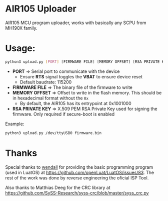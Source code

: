 # AIR105 Uploader

AIR105 MCU program uploader, works with basically any SCPU from MH190X family.


# Usage:

```bash
python3 upload.py [PORT] [FIRMWARE FILE] [MEMORY OFFSET] [RSA PRIVATE KEY]
```

* **PORT** => Serial port to communicate with the device
    * Ensure **RTS** signal toggles the **VBAT** to ensure device reset
    * Default baudrate: 115200
* **FIRMWARE FILE** => The binary file of the firmware to write
* **MEMORY OFFSET** => Offset to write in the flash memory. This should be in hexadecimal format without the `0x`
    * By default, the AIR105 has its entrypoint at 0x1001000
* **RSA PRIVATE KEY** => X.509 PEM RSA Private Key used for signing the firmware. Only required if secure-boot is enabled


Example:

```bash
python3 upload.py /dev/ttyUSB0 firmware.bin
```


# Thanks

Special thanks to [wendall](https://github.com/wendal) for providing the basic programming program (used in LuatOS) at https://github.com/openLuat/LuatOS/issues/83. The rest of the work was done by reverse engineering the oficial ISP Tool.

Also thanks to Matthias Deeg for the CRC library at https://github.com/SySS-Research/syss-crc/blob/master/syss_crc.py